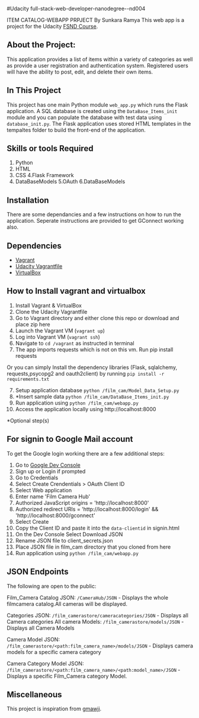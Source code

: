 #Udacity  full-stack-web-developer-nanodegree--nd004

ITEM CATALOG-WEBAPP PRPJECT
By Sunkara Ramya
This web app is a project for the Udacity [FSND Course](https://www.udacity.com/course/full-stack-web-developer-nanodegree--nd004).

## About the Project:
This application provides a list of items within a variety of categories as well as provide a user registration and authentication system. Registered users will have the ability to post, edit, and delete their own items.


## In This Project
This project has one main Python module `web_app.py` which runs the Flask application. A SQL database is created using the `DataBase_Items_init` module and you can populate the database with test data using `database_init.py`.
The Flask application uses stored HTML templates in the tempaltes folder to build the front-end of the application.

## Skills or tools Required
1. Python
2. HTML
3. CSS
4.Flask Framework
4. DataBaseModels
5.OAuth
6.DataBaseModels

## Installation
There are some dependancies and a few instructions on how to run the application.
Seperate instructions are provided to get GConnect working also.

## Dependencies
- [Vagrant](https://www.vagrantup.com/)
- [Udacity Vagrantfile](https://github.com/udacity/fullstack-nanodegree-vm)
- [VirtualBox](https://www.virtualbox.org/wiki/Downloads)



## How to Install vagrant and virtualbox
1. Install Vagrant & VirtualBox
2. Clone the Udacity Vagrantfile
3. Go to Vagrant directory and either clone this repo or download and place zip here
3. Launch the Vagrant VM (`vagrant up`)
4. Log into Vagrant VM (`vagrant ssh`)
5. Navigate to `cd /vagrant` as instructed in terminal
6. The app imports requests which is not on this vm. Run pip install requests

Or you can simply Install the dependency libraries (Flask, sqlalchemy, requests,psycopg2 and oauth2client) by running 
`pip install -r requirements.txt`

7. Setup application database `python /film_cam/Model_Data_Setup.py`
8. *Insert sample data `python /film_cam/DataBase_Items_init.py`
9. Run application using `python /film_cam/webapp.py`
10. Access the application locally using http://localhost:8000

*Optional step(s)

## For signin to Google Mail account
To get the Google login working there are a few additional steps:

1. Go to [Google Dev Console](https://console.developers.google.com)
2. Sign up or Login if prompted
3. Go to Credentials
4. Select Create Crendentials > OAuth Client ID
5. Select Web application
6. Enter name 'Film Camera Hub'
7. Authorized JavaScript origins = 'http://localhost:8000'
8. Authorized redirect URIs = 'http://localhost:8000/login' && 'http://localhost:8000/gconnect'
9. Select Create
10. Copy the Client ID and paste it into the `data-clientid` in signin.html
11. On the Dev Console Select Download JSON
12. Rename JSON file to client_secrets.json
13. Place JSON file in film_cam directory that you cloned from here
14. Run application using `python /film_cam/webapp.py`

## JSON Endpoints
The following are open to the public:

Film_Camera Catalog JSON: `/CameraHub/JSON`
    - Displays the whole filmcamera  catalog.All cameras will be displayed.

 Categories JSON: `/film_camerastore/cameracategories/JSON`
    - Displays all Camera categories
All camera Models: `/film_camerastore/models/JSON`
	- Displays all Camera Models

Camera Model JSON: `/film_camerastore/<path:film_camera_name>/models/JSON`
    - Displays camera models for a specific camera category

Camera Category Model JSON: `/film_camerastore/<path:film_camera_name>/<path:model_name>/JSON`
    - Displays a specific Film_Camera category Model.

## Miscellaneous

This project is inspiration from [gmawji](https://github.com/gmawji/item-catalog).
